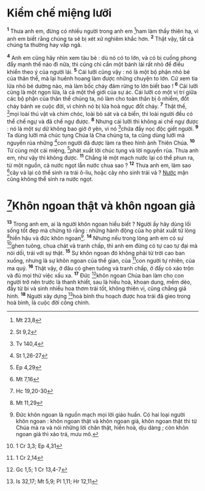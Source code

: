 # Kiềm chế miệng lưỡi
<sup><b>1</b></sup> Thưa anh em, đừng có nhiều người trong anh em [^1@-1151576a-b84f-432a-a204-6546449d567e]ham làm thầy thiên hạ, vì anh em biết rằng chúng ta sẽ bị xét xử nghiêm khắc hơn. <sup><b>2</b></sup> Thật vậy, tất cả chúng ta thường hay vấp ngã.

<sup><b>4</b></sup> Anh em cũng hãy nhìn xem tàu bè : dù nó có to lớn, và có bị cuồng phong đẩy mạnh thế nào đi nữa, thì cũng chỉ cần một bánh lái rất nhỏ để điều khiển theo ý của người lái. <sup><b>5</b></sup> Cái lưỡi cũng vậy : nó là một bộ phận nhỏ bé của thân thể, mà lại huênh hoang làm được những chuyện to lớn. Cứ xem tia lửa nhỏ bé dường nào, mà làm bốc cháy đám rừng to lớn biết bao ! <sup><b>6</b></sup> Cái lưỡi cũng là một ngọn lửa, là cả một thế giới của sự ác. Cái lưỡi có một vị trí giữa các bộ phận của thân thể chúng ta, nó làm cho toàn thân bị ô nhiễm, đốt cháy bánh xe cuộc đời, vì chính nó bị lửa hoả ngục đốt cháy. <sup><b>7</b></sup> Thật thế, [^3@-1151576a-b84f-432a-a204-6546449d567e]mọi loài thú vật và chim chóc, loài bò sát và cá biển, thì loài người đều có thể chế ngự và đã chế ngự được. <sup><b>8</b></sup> Nhưng cái lưỡi thì không ai chế ngự được : nó là một sự dữ không bao giờ ở yên, vì nó [^4@-1151576a-b84f-432a-a204-6546449d567e]chứa đầy nọc độc giết người. <sup><b>9</b></sup> Ta dùng lưỡi mà chúc tụng Chúa là Cha chúng ta, ta cũng dùng lưỡi mà nguyền rủa những [^5@-1151576a-b84f-432a-a204-6546449d567e]con người đã được làm ra theo hình ảnh Thiên Chúa. <sup><b>10</b></sup> Từ cùng một cái miệng, [^6@-1151576a-b84f-432a-a204-6546449d567e]phát xuất lời chúc tụng và lời nguyền rủa. Thưa anh em, như vậy thì không được. <sup><b>11</b></sup> Chẳng lẽ một mạch nước lại có thể phun ra, từ một nguồn, cả nước ngọt lẫn nước chua sao ? <sup><b>12</b></sup> Thưa anh em, làm sao [^7@-1151576a-b84f-432a-a204-6546449d567e]cây vả lại có thể sinh ra trái ô-liu, hoặc cây nho sinh trái vả ? [Nước]() mặn cũng không thể sinh ra nước ngọt.

# [^8@-1151576a-b84f-432a-a204-6546449d567e]Khôn ngoan thật và khôn ngoan giả
<sup><b>13</b></sup> Trong anh em, ai là người khôn ngoan hiểu biết ? Người ấy hãy dùng lối sống tốt đẹp mà chứng tỏ rằng : những hành động của họ phát xuất từ lòng [^9@-1151576a-b84f-432a-a204-6546449d567e]hiền hậu và đức khôn ngoan[^2-1151576a-b84f-432a-a204-6546449d567e]. <sup><b>14</b></sup> Nhưng nếu trong lòng anh em có sự [^10@-1151576a-b84f-432a-a204-6546449d567e]ghen tuông, chua chát và tranh chấp, thì anh em đừng có tự cao tự đại mà nói dối, trái với sự thật. <sup><b>15</b></sup> Sự khôn ngoan đó không phải từ trời cao ban xuống, nhưng là sự khôn ngoan của thế gian, của [^11@-1151576a-b84f-432a-a204-6546449d567e]con người tự nhiên, của ma quỷ. <sup><b>16</b></sup> Thật vậy, ở đâu có ghen tuông và tranh chấp, ở đấy có xáo trộn và đủ mọi thứ việc xấu xa. <sup><b>17</b></sup> Đức [^12@-1151576a-b84f-432a-a204-6546449d567e]khôn ngoan Chúa ban làm cho con người trở nên trước là thanh khiết, sau là hiếu hoà, khoan dung, mềm dẻo, đầy từ bi và sinh nhiều hoa thơm trái tốt, không thiên vị, cũng chẳng giả hình. <sup><b>18</b></sup> Người xây dựng [^13@-1151576a-b84f-432a-a204-6546449d567e]hoà bình thu hoạch được hoa trái đã gieo trong hoà bình, là cuộc đời công chính.

[^2-1151576a-b84f-432a-a204-6546449d567e]: Đức khôn ngoan là nguồn mạch mọi lời giáo huấn. Có hai loại người khôn ngoan : khôn ngoan thật và khôn ngoan giả, khôn ngoan thật thì từ Chúa mà ra và nói những lời chân thật, hiền hoà, dịu dàng ; còn khôn ngoan giả thì xảo trá, mưu mô.
[^1@-1151576a-b84f-432a-a204-6546449d567e]: Mt 23,8
[^3@-1151576a-b84f-432a-a204-6546449d567e]: St 9,2
[^4@-1151576a-b84f-432a-a204-6546449d567e]: Tv 140,4
[^5@-1151576a-b84f-432a-a204-6546449d567e]: St 1,26-27
[^6@-1151576a-b84f-432a-a204-6546449d567e]: Ep 4,29
[^7@-1151576a-b84f-432a-a204-6546449d567e]: Mt 7,16
[^8@-1151576a-b84f-432a-a204-6546449d567e]: Hc 19,20-30
[^9@-1151576a-b84f-432a-a204-6546449d567e]: Mt 11,29
[^10@-1151576a-b84f-432a-a204-6546449d567e]: 1 Cr 3,3; Ep 4,31
[^11@-1151576a-b84f-432a-a204-6546449d567e]: 1 Cr 2,14
[^12@-1151576a-b84f-432a-a204-6546449d567e]: Gc 1,5; 1 Cr 13,4-7
[^13@-1151576a-b84f-432a-a204-6546449d567e]: Is 32,17; Mt 5,9; Pl 1,11; Hr 12,11